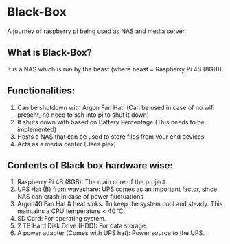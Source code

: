 # Black-Box
A journey of raspberry pi being used as NAS and media server.


## What is Black-Box?

It is a NAS which is run by the beast (where beast = Raspberry Pi 4B (8GB)).

## Functionalities:

1. Can be shutdown with Argon Fan Hat. (Can be used in case of no wifi present, no need to ssh into pi to shut it down)
2. It shuts down with based on Battery Percentage (This needs to be implemented)
3. Hosts a NAS that can be used to store files from your end devices
4. Acts as a media center (Uses plex)

## Contents of Black box hardware wise:

1. Raspberry Pi 4B (8GB): The main core of the project.
2. UPS Hat (B) from waveshare: UPS comes as an important factor, since NAS can crash in case of power fluctuations
3. Argon40 Fan Hat & heat sinks: To keep the system cool and steady. This maintains a CPU temperature < 40 'C. 
4. SD Card: For operating system.
5. 2 TB Hard Disk Drive (HDD): For data storage.
6. A power adapter (Comes with UPS hat): Power source to the UPS.
